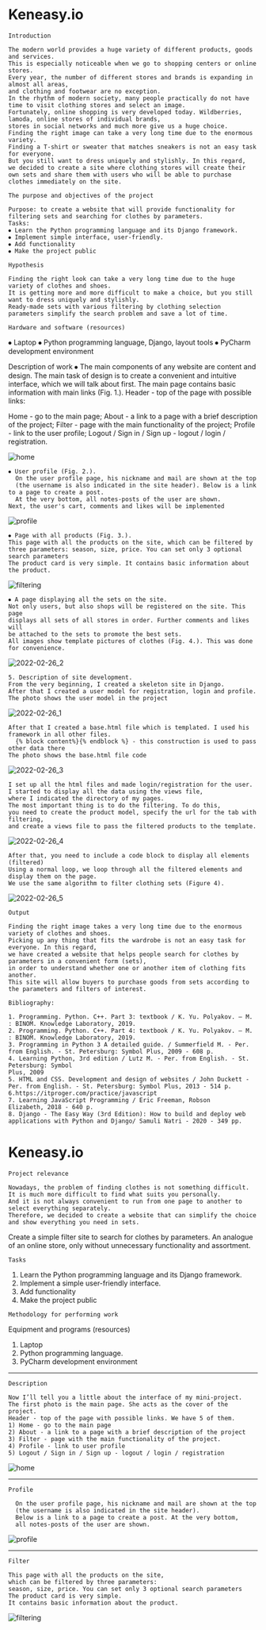 # Keneasy.io

``Introduction``
```
The modern world provides a huge variety of different products, goods and services.
This is especially noticeable when we go to shopping centers or online stores.
Every year, the number of different stores and brands is expanding in almost all areas,
and clothing and footwear are no exception.
In the rhythm of modern society, many people practically do not have time to visit clothing stores and select an image.
Fortunately, online shopping is very developed today. Wildberries, lamoda, online stores of individual brands,
stores in social networks and much more give us a huge choice.
Finding the right image can take a very long time due to the enormous variety.
Finding a T-shirt or sweater that matches sneakers is not an easy task for everyone.
But you still want to dress uniquely and stylishly. In this regard,
we decided to create a site where clothing stores will create their
own sets and share them with users who will be able to purchase clothes immediately on the site.
```

``The purpose and objectives of the project``
```
Purpose: to create a website that will provide functionality for filtering sets and searching for clothes by parameters.
Tasks:
⦁ Learn the Python programming language and its Django framework.
⦁ Implement simple interface, user-friendly.
⦁ Add functionality
⦁ Make the project public
```

``Hypothesis``
```
Finding the right look can take a very long time due to the huge variety of clothes and shoes.
It is getting more and more difficult to make a choice, but you still want to dress uniquely and stylishly.
Ready-made sets with various filtering by clothing selection parameters simplify the search problem and save a lot of time.
```

`Hardware and software (resources) `

⦁ Laptop 
⦁ Python programming language, Django, layout tools 
⦁ PyCharm development environment

Description of work ⦁ The main components of any website are content and design.
The main task of design is to create a convenient and intuitive interface,
which we will talk about first. The main page contains basic information
with main links (Fig. 1.). Header - top of the page with possible links:

Home - go to the main page;
About - a link to a page with a brief description of the project;
Filter - page with the main functionality of the project;
Profile - link to the user profile;
Logout / Sign in / Sign up - logout / login / registration.


![home](https://user-images.githubusercontent.com/66637696/153063419-dcbe464d-960a-422d-a7df-16fa38868b79.png)

```
⦁ User profile (Fig. 2.).
  On the user profile page, his nickname and mail are shown at the top
  (the username is also indicated in the site header). Below is a link to a page to create a post.
  At the very bottom, all notes-posts of the user are shown.
Next, the user's cart, comments and likes will be implemented
```

![profile](https://user-images.githubusercontent.com/66637696/153063501-6188378e-fcee-492b-8505-1041a370d734.png)

```
⦁ Page with all products (Fig. 3.).
This page with all the products on the site, which can be filtered by 
three parameters: season, size, price. You can set only 3 optional search parameters
The product card is very simple. It contains basic information about the product.
```

![filtering](https://user-images.githubusercontent.com/66637696/153063593-d9618d29-c29a-4bc5-8d45-e83f1b5a98ec.png)

```
⦁ A page displaying all the sets on the site.
Not only users, but also shops will be registered on the site. This page
displays all sets of all stores in order. Further comments and likes will
be attached to the sets to promote the best sets.
All images show template pictures of clothes (Fig. 4.). This was done for convenience.
```

![2022-02-26_2](https://user-images.githubusercontent.com/66637696/155880711-0cfcb1b7-2c4c-4e5b-851b-ddb1752ab8de.png)


```
5. Description of site development.
From the very beginning, I created a skeleton site in Django.
After that I created a user model for registration, login and profile.
The photo shows the user model in the project
```

![2022-02-26_1](https://user-images.githubusercontent.com/66637696/155880758-abfa1f1f-730f-41ed-8282-c303ad8f45f3.png)


```
After that I created a base.html file which is templated. I used his framework in all other files.
  {% block content%}{% endblock %} - this construction is used to pass other data there
The photo shows the base.html file code
```
![2022-02-26_3](https://user-images.githubusercontent.com/66637696/155880771-4fe7d06f-9cba-4257-9bb6-25dd6865918b.png)


```
I set up all the html files and made login/registration for the user.
I started to display all the data using the views file,
where I indicated the directory of my pages.
The most important thing is to do the filtering. To do this,
you need to create the product model, specify the url for the tab with filtering,
and create a views file to pass the filtered products to the template.
```
![2022-02-26_4](https://user-images.githubusercontent.com/66637696/155880784-ab21dbb5-15c0-452a-8fde-3c53663549af.png)


```
After that, you need to include a code block to display all elements (filtered)
Using a normal loop, we loop through all the filtered elements and display them on the page.
We use the same algorithm to filter clothing sets (Figure 4).
```
![2022-02-26_5](https://user-images.githubusercontent.com/66637696/155880792-7dd69e10-c19f-417e-8df2-7fa6317d06bd.png)


``Output``

```
Finding the right image takes a very long time due to the enormous variety of clothes and shoes.
Picking up any thing that fits the wardrobe is not an easy task for everyone. In this regard,
we have created a website that helps people search for clothes by parameters in a convenient form (sets),
in order to understand whether one or another item of clothing fits another.
This site will allow buyers to purchase goods from sets according to the parameters and filters of interest.
```

``Bibliography:``
```
1. Programming. Python. C++. Part 3: textbook / K. Yu. Polyakov. — M. : BINOM. Knowledge Laboratory, 2019.
2. Programming. Python. C++. Part 4: textbook / K. Yu. Polyakov. — M. : BINOM. Knowledge Laboratory, 2019.
3. Programming in Python 3 A detailed guide. / Summerfield M. - Per. from English. - St. Petersburg: Symbol Plus, 2009 - 608 p.
4. Learning Python, 3rd edition / Lutz M. - Per. from English. - St. Petersburg: Symbol
Plus, 2009
5. HTML and CSS. Development and design of websites / John Duckett - Per. from English. - St. Petersburg: Symbol Plus, 2013 - 514 p.
6.https://itproger.com/practice/javascript
7. Learning JavaScript Programming / Eric Freeman, Robson
Elizabeth, 2018 - 640 p.
8. Django - The Easy Way (3rd Edition): How to build and deploy web applications with Python and Django/ Samuli Natri - 2020 - 349 pp.
```




>>>>>>>>>>>>>>>>>>>>>>>>>>>>>>>>>>>>>>>>>>>>

# Keneasy.io

``Project relevance``

```
Nowadays, the problem of finding clothes is not something difficult.
It is much more difficult to find what suits you personally.
And it is not always convenient to run from one page to another to select everything separately.
Therefore, we decided to create a website that can simplify the choice and show everything you need in sets.
```
Create a simple filter site to search for clothes by parameters. An analogue of an online store, only without unnecessary functionality and assortment.

``Tasks``
1) Learn the Python programming language and its Django framework.
2) Implement a simple user-friendly interface.
3) Add functionality
4) Make the project public

``Methodology for performing work``

Equipment and programs (resources)
1. Laptop
2. Python programming language.
3. PyCharm development environment

-------------------------------------

``Description``

```
Now I’ll tell you a little about the interface of my mini-project.
The first photo is the main page. She acts as the cover of the project.
Header - top of the page with possible links. We have 5 of them.
1) Home - go to the main page
2) About - a link to a page with a brief description of the project
3) Filter - page with the main functionality of the project.
4) Profile - link to user profile
5) Logout / Sign in / Sign up - logout / login / registration
```

![home](https://user-images.githubusercontent.com/66637696/153063419-dcbe464d-960a-422d-a7df-16fa38868b79.png)

------------------------------

``Profile``

```
  On the user profile page, his nickname and mail are shown at the top
  (the username is also indicated in the site header).
  Below is a link to a page to create a post. At the very bottom,
  all notes-posts of the user are shown.
```

![profile](https://user-images.githubusercontent.com/66637696/153063501-6188378e-fcee-492b-8505-1041a370d734.png)

--------------------------------

``Filter``

```
This page with all the products on the site,
which can be filtered by three parameters:
season, size, price. You can set only 3 optional search parameters
The product card is very simple.
It contains basic information about the product.
```

![filtering](https://user-images.githubusercontent.com/66637696/153063593-d9618d29-c29a-4bc5-8d45-e83f1b5a98ec.png)
